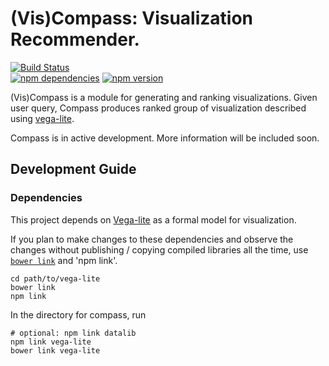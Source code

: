 # (Vis)Compass: Visualization Recommender.

[![Build Status](https://travis-ci.org/uwdata/compass.svg)](https://travis-ci.org/uwdata/compass)  
[![npm dependencies](https://david-dm.org/uwdata/compass.svg)](https://www.npmjs.com/package/viscompass) 
[![npm version](https://img.shields.io/npm/v/viscompass.svg)](https://www.npmjs.com/package/viscompass)


(Vis)Compass is a module for generating and ranking visualizations. Given user
query, Compass produces ranked group of visualization described using
[vega-lite](http://github.com/uwdata/vega-lite).

Compass is in active development.  More information will be included soon.

## Development Guide

### Dependencies

This project depends on [Vega-lite](https://github.com/uwdata/vega-lite) as a formal model for visualization.

If you plan to make changes to these dependencies and observe the changes without publishing / copying compiled libraries all the time, use [`bower link`](https://oncletom.io/2013/live-development-bower-component/) and 'npm link'.

```
cd path/to/vega-lite
bower link
npm link
```

In the directory for compass, run

```
# optional: npm link datalib
npm link vega-lite
bower link vega-lite
```
